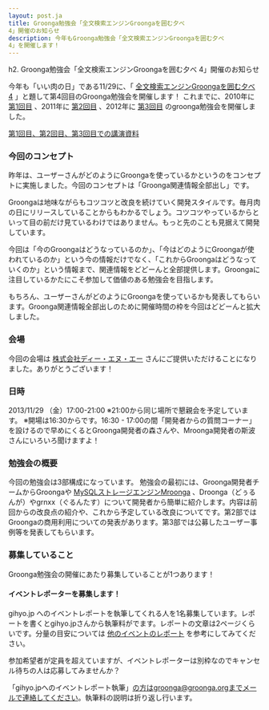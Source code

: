 ```yaml
---
layout: post.ja
title: Groonga勉強会「全文検索エンジンGroongaを囲む夕べ
4」開催のお知らせ
description: 今年もGroonga勉強会「全文検索エンジンGroongaを囲む夕べ
4」を開催します！
---
```

h2. Groonga勉強会「全文検索エンジンGroongaを囲む夕べ 4」開催のお知らせ

今年も「いい肉の日」である11/29に、「 [全文検索エンジンGroongaを囲む夕べ
4](http://atnd.org/events/43461)
」と題して第4回目のGroonga勉強会を開催します！
これまでに、2010年に [第1回目](http://atnd.org/events/9234) 、2011年に
[第2回目](http://atnd.org/events/20446) 、2012年に
[第3回目](http://atnd.org/events/33070) のgroonga勉強会を開催しました。

[第1回目、第2回目、第3回目での講演資料](http://groonga.org/ja/publication/)

### 今回のコンセプト

昨年は、ユーザーさんがどのようにGroongaを使っているかというのをコンセプトに実施しました。今回のコンセプトは「Groonga関連情報全部出し」です。

Groongaは地味ながらもコツコツと改良を続けていく開発スタイルです。毎月肉の日にリリースしていることからもわかるでしょう。コツコツやっているからといって目の前だけ見ているわけではありません。もっと先のことも見据えて開発しています。

今回は「今のGroongaはどうなっているのか」、「今はどのようにGroongaが使われているのか」という今の情報だけでなく、「これからGroongaはどうなっていくのか」という情報まで、関連情報をどどーんと全部提供します。Groongaに注目しているかたにこそ参加して価値のある勉強会を目指します。

もちろん、ユーザーさんがどのようにGroongaを使っているかも発表してもらいます。Groonga関連情報全部出しのために開催時間の枠を今回はどどーんと拡大しました。

### 会場

今回の会場は
[株式会社ディー・エヌ・エー](http://dena.com/company/access.html)
さんにご提供いただけることになりました。ありがとうございます！

### 日時

2013/11/29 （金）17:00-21:00
※21:00から同じ場所で懇親会を予定しています。
※開場は16:30からです。16:30 -
17:00の間「開発者からの質問コーナー」を設けるので早めにくるとGroonga開発者の森さんや、Mroonga開発者の斯波さんにいろいろ聞けますよ！

### 勉強会の概要

今回の勉強会は3部構成になっています。
勉強会の最初には、Groonga開発者チームからGroongaや
[MySQLストレージエンジンMroonga](http://mroonga.org/ja/)
、Droonga（どぅるんが）やgrnxx（ぐるんたす）について開発者から簡単に紹介します。内容は前回からの改良点の紹介や、これから予定している改良についてです。第2部ではGroongaの商用利用についての発表があります。第3部では公募したユーザー事例等を発表してもらいます。

### 募集していること

Groonga勉強会の開催にあたり募集していることが1つあります！

#### イベントレポーターを募集します！

gihyo.jp
へのイベントレポートを執筆してくれる人を1名募集しています。レポートを書くとgihyo.jpさんから執筆料がでます。レポートの文章は2ページくらいです。分量の目安については
[他のイベントのレポート](http://gihyo.jp/news/report)
を参考にしてみてください。

参加希望者が定員を超えていますが、イベントレポーターは別枠なのでキャンセル待ちの人は応募してみませんか？

「gihyo.jpへのイベントレポート執筆」の方はgroonga@groonga.orgまでメールで連絡してください。執筆料の説明は折り返し行います。
